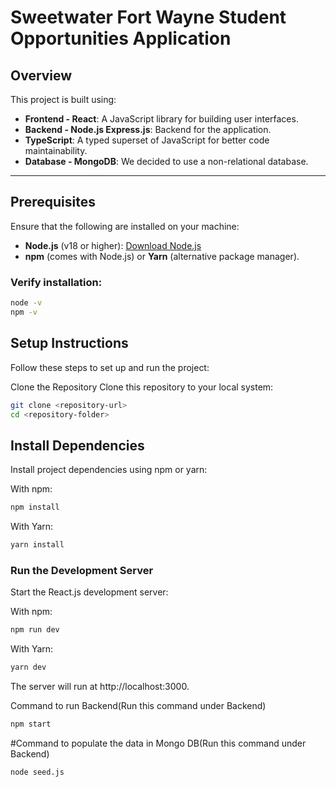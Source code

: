 # Sweetwater Fort Wayne Student Opportunities Application

## Overview

This project is built using:
- **Frontend - React**: A JavaScript library for building user interfaces.
- **Backend - Node.js Express.js**: Backend for the application.
- **TypeScript**: A typed superset of JavaScript for better code maintainability.
- **Database - MongoDB**: We decided to use a non-relational database.

---

## Prerequisites

Ensure that the following are installed on your machine:

- **Node.js** (v18 or higher): [Download Node.js](https://nodejs.org/)
- **npm** (comes with Node.js) or **Yarn** (alternative package manager).

### Verify installation:

```bash
node -v
npm -v
```


## Setup Instructions

Follow these steps to set up and run the project:

Clone the Repository
Clone this repository to your local system:

```bash
git clone <repository-url>
cd <repository-folder>
```
## Install Dependencies

Install project dependencies using npm or yarn:

With npm:

```bash
npm install
```
With Yarn:
```bash
yarn install
```
### Run the Development Server

Start the React.js development server:

With npm:

```bash
npm run dev
```

With Yarn:
```bash
yarn dev
```

The server will run at http://localhost:3000.

Command to run Backend(Run this command under Backend)

```bash
npm start
```

#Command to populate the data in Mongo DB(Run this command under Backend)
```bash
node seed.js
```
